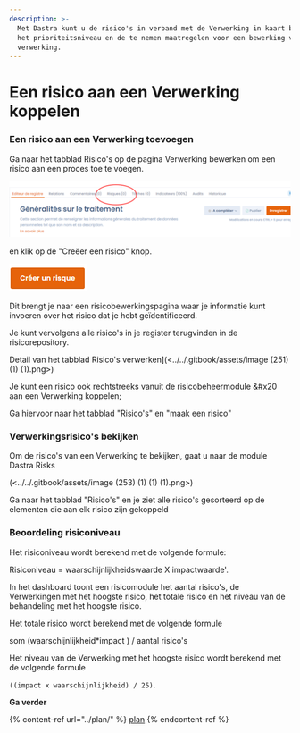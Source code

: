 ```yaml
---
description: >-
  Met Dastra kunt u de risico's in verband met de Verwerking in kaart brengen om snel te kunnen beoordelen
  het prioriteitsniveau en de te nemen maatregelen voor een bewerking van gegevens.
  verwerking.
---
```


# Een risico aan een Verwerking koppelen

### Een risico aan een Verwerking toevoegen&#x20;

Ga naar het tabblad Risico's op de pagina Verwerking bewerken om een risico aan een proces toe te voegen.

![](<../../.gitbook/assets/image (252) (1) (1) (1) (1).png>)



en klik op de "Creëer een risico" knop.

![](<../../.gitbook/assets/image (106).png>)

Dit brengt je naar een risicobewerkingspagina waar je informatie kunt invoeren over het risico dat je hebt geïdentificeerd.

Je kunt vervolgens alle risico's in je register terugvinden in de risicorepository.

Detail van het tabblad Risico's verwerken](<../../.gitbook/assets/image (251) (1) (1).png>)

Je kunt een risico ook rechtstreeks vanuit de risicobeheermodule &#x20 aan een Verwerking koppelen;

Ga hiervoor naar het tabblad "Risico's" en "maak een risico" &#x20;

### Verwerkingsrisico's bekijken

Om de risico's van een Verwerking te bekijken, gaat u naar de module Dastra Risks &#x20;



(<../../.gitbook/assets/image (253) (1) (1) (1).png>)

Ga naar het tabblad "Risico's" en je ziet alle risico's gesorteerd op de elementen die aan elk risico zijn gekoppeld &#x20;

### Beoordeling risiconiveau

Het risiconiveau wordt berekend met de volgende formule:

Risiconiveau = waarschijnlijkheidswaarde X impactwaarde'.


In het dashboard toont een risicomodule het aantal risico's, de Verwerkingen met het hoogste risico, het totale risico en het niveau van de behandeling met het hoogste risico. &#x20;

Het totale risico wordt berekend met de volgende formule


som (waarschijnlijkheid*impact ) / aantal risico's


Het niveau van de Verwerking met het hoogste risico wordt berekend met de volgende formule


`((impact x waarschijnlijkheid) / 25)`.


**Ga verder**

{% content-ref url="../plan/" %}
[plan](../plan/)
{% endcontent-ref %}
